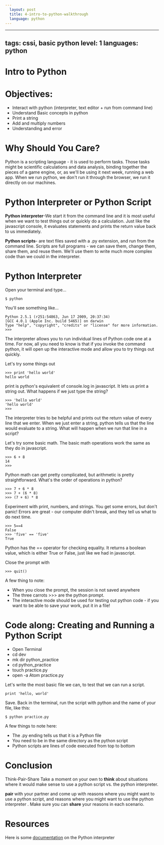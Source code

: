 ```yaml
---
  layout: post
  title: 4-intro-to-python-walkthrough
  language: python
---
```

---
tags: cssi, basic python
level: 1
languages: python
---
# Intro to Python

# Objectives:
+	Interact with python (interpreter, text editor + run from command line)
+ Understand Basic concepts in python
+ Print a string
+ Add and multiply numbers
+ Understanding and error

# Why Should You Care?
Python is a scripting language - it is used to perform tasks. Those tasks might be scientific calculations and data analysis, binding together the pieces of a game engine, or, as we'll be using it next week, running a web app. When we run python, we don't run it through the browser, we run it directly on our machines.

# Python Interpreter or Python Script

**Python interpreter**-We start it from the command line and it is most useful when we want to test things out or quickly do a calculation. Just like the javascript console, it evaluates statements and prints the return value back to us immediately.

**Python scripts**- are text files saved with a .py extension, and run from the command line. Scripts are full programs - we can save them, change them, share them, and reuse them. We'll use them to write much more complex code than we could in the interpreter.

# Python Interpreter
Open your terminal and type...
```
$ python
```
You'll see something like...
```
Python 2.5.1 (r251:54863, Jun 17 2009, 20:37:34)
[GCC 4.0.1 (Apple Inc. build 5465)] on darwin
Type "help", "copyright", "credits" or "license" for more information.
>>>
```
The interpreter allows you to run individual lines of Python code one at a time. For now, all you need to know is that if you invoke the command python, it will open up the interactive mode and allow you to try things out quickly.

Let's try some things out
```
>>> print 'hello world'
hello world
```
print is python's equivalent of console.log in javascript. It lets us print a string out. What happens if we just type the string?

```
>>> 'hello world'
'hello world'
>>>
```
The interpreter tries to be helpful and prints out the return value of every line that we enter. When we just enter a string, python tells us that the line would evaluate to a string. What will happen when we run that line in a script?  

Let's try some basic math. The basic math operations work the same as they do in javascript.
```
>>> 6 + 8
14
>>>
```
Python math can get pretty complicated, but arithmetic is pretty straightforward. What's the order of operations in python?
```
>>> 7 + 6 * 8
>>> 7 + (6 * 8)
>>> (7 + 6) * 8
```
Experiment with print, numbers, and strings. You get some errors, but don't panic! Errors are great - our computer didn't break, and they tell us what to do next time.

```
>>> 5==4
False
>>> 'five' == 'five'
True
```

Python has the == operator for checking equality. It returns a boolean value, which is either True or False, just like we had in javascript.

Close the prompt with
```
>>> quit()
```
A few thing to note:
+ When you close the prompt, the session is not saved anywhere
+ The three carrots >>> are the python prompt.  
+ The interactive mode should be used for testing out python code - if you want to be able to save your work, put it in a file!

# Code along: Creating and Running a Python Script
+ Open Terminal
+ cd dev
+ mk dir python_practice
+ cd python_practice
+ touch practice.py
+ open -a Atom practice.py

Let's write the most basic file we can, to test that we can run a script.
```
print 'hello, world'
```
Save. Back in the terminal, run the script with python and the name of your file, like this:

```
$ python practice.py
```

A few things to note here:
+ The .py ending tells us that it is a Python file
+ You need to be in the same directory as the python script
+ Python scripts are lines of code executed from top to bottom

# Conclusion
Think-Pair-Share
Take a moment on your own to **think** about situations where it would make sense to use a python script vs. the python interpreter.

**pair** with your partner and come up with reasons where you might want to use a python script, and reasons where you might want to use the python interpreter . Make sure you can **share** your reasons in each scenario.

# Resources
Here is some <a href="http://anandology.com/python-practice-book/getting-started.html">documentation</a> on the Python interpreter 

